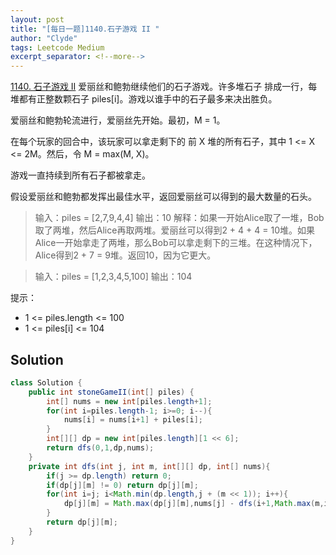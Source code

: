 ```yaml
---
layout: post
title: "[每日一题]1140.石子游戏 II "
author: "Clyde"
tags: Leetcode Medium
excerpt_separator: <!--more-->
---
```


[1140. 石子游戏 II](https://leetcode.cn/problems/stone-game-ii/) 爱丽丝和鲍勃继续他们的石子游戏。许多堆石子 排成一行，每堆都有正整数颗石子 piles[i]。游戏以谁手中的石子最多来决出胜负。<!--more-->

爱丽丝和鲍勃轮流进行，爱丽丝先开始。最初，M = 1。

在每个玩家的回合中，该玩家可以拿走剩下的 前 X 堆的所有石子，其中 1 <= X <= 2M。然后，令 M = max(M, X)。

游戏一直持续到所有石子都被拿走。

假设爱丽丝和鲍勃都发挥出最佳水平，返回爱丽丝可以得到的最大数量的石头。

> 输入：piles = [2,7,9,4,4]
> 输出：10
> 解释：如果一开始Alice取了一堆，Bob取了两堆，然后Alice再取两堆。爱丽丝可以得到2 + 4 + 4 = 10堆。如果Alice一开始拿走了两堆，那么Bob可以拿走剩下的三堆。在这种情况下，Alice得到2 + 7 = 9堆。返回10，因为它更大。

> 输入：piles = [1,2,3,4,5,100]
> 输出：104

提示：

- 1 <= piles.length <= 100
- 1 <= piles[i] <= 104

## Solution 

```java
class Solution {
    public int stoneGameII(int[] piles) {
        int[] nums = new int[piles.length+1];
        for(int i=piles.length-1; i>=0; i--){
            nums[i] = nums[i+1] + piles[i];
        }
        int[][] dp = new int[piles.length][1 << 6];
        return dfs(0,1,dp,nums);
    }
    private int dfs(int j, int m, int[][] dp, int[] nums){
        if(j >= dp.length) return 0;
        if(dp[j][m] != 0) return dp[j][m];
        for(int i=j; i<Math.min(dp.length,j + (m << 1)); i++){
            dp[j][m] = Math.max(dp[j][m],nums[j] - dfs(i+1,Math.max(m,i-j+1),dp,nums));
        }
        return dp[j][m];
    }
}
```

